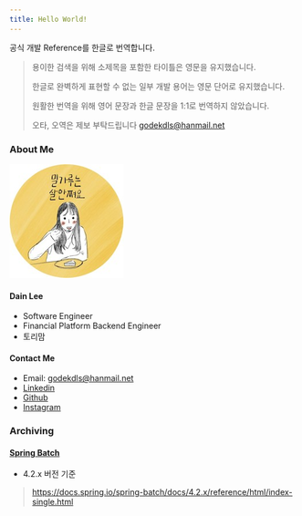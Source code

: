 ```yaml
---
title: Hello World!
---
```


공식 개발 Reference를 한글로 번역합니다.

> 용이한 검색을 위해 소제목을 포함한 타이틀은 영문을 유지했습니다.
>
> 한글로 완벽하게 표현할 수 없는 일부 개발 용어는 영문 단어로 유지했습니다.
>
> 원활한 번역을 위해 영어 문장과 한글 문장을 1:1로 번역하지 않았습니다.
>
> 오타, 오역은 제보 부탁드립니다 godekdls@hanmail.net

### About Me

![profile](./images/profile.jpeg)

#### Dain Lee
- Software Engineer
- Financial Platform Backend Engineer
- 토리맘

#### Contact Me
- Email: godekdls@hanmail.net
- [Linkedin](https://www.linkedin.com/in/%EB%8B%A4%EC%9D%B8-%EC%9D%B4-844604103/)
- [Github](https://github.com/godekdls)
- [Instagram](https://www.instagram.com/dainy_bt)

### Archiving

#### [Spring Batch](https://godekdls.github.io/Spring%20Batch/contents/)

- 4.2.x 버전 기준

> https://docs.spring.io/spring-batch/docs/4.2.x/reference/html/index-single.html

